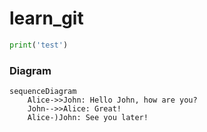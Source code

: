 # learn_git

```python
print('test')
```

### Diagram

```mermaid
sequenceDiagram
    Alice->>John: Hello John, how are you?
    John-->>Alice: Great!
    Alice-)John: See you later!
```
